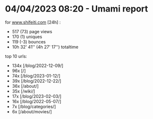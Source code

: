 # 04/04/2023 08:20 - Umami report
for www.shifeiti.com [24h] :

 - 517 (73) page views
 - 170 (1) uniques
 - 119 (-3) bounces
 - 10h 32' 41'' (4h 27' 17'') totaltime


top 10 urls:
 - 134x [/blog/2022-12-09/]
 - 96x [/]
 - 74x [/blog/2023-01-12/]
 - 39x [/blog/2022-12-22/]
 - 36x [/about/]
 - 35x [/wiki/]
 - 17x [/blog/2023-02-03/]
 - 16x [/blog/2022-05-07/]
 - 7x [/blog/categories/]
 - 6x [/about/movies/]


